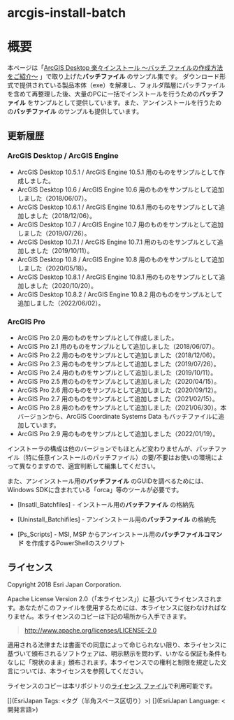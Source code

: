 # arcgis-install-batch
# 概要
本ページは「[ArcGIS Desktop 楽々インストール ～バッチ ファイルの作成方法をご紹介～](https://blog.esrij.com/2018/03/30/post-29732/) 」で取り上げた**バッチファイル** のサンプル集です。
ダウンロード形式で提供されている製品本体（exe）を解凍し、フォルダ階層にパッチファイルを含めて再整理した後、大量のPCに一括でインストールを行うための**バッチファイル** をサンプルとして提供しています。また、アンインストールを行うための**バッチファイル** のサンプルも提供しています。



## 更新履歴
### ArcGIS Desktop / ArcGIS Engine
* ArcGIS Desktop 10.5.1 / ArcGIS Engine 10.5.1 用のものをサンプルとして作成しました。  
* ArcGIS Desktop 10.6   / ArcGIS Engine 10.6 用のものをサンプルとして追加しました（2018/06/07）。  
* ArcGIS Desktop 10.6.1 / ArcGIS Engine 10.6.1 用のものをサンプルとして追加しました（2018/12/06）。  
* ArcGIS Desktop 10.7   / ArcGIS Engine 10.7 用のものをサンプルとして追加しました（2019/07/26）。  
* ArcGIS Desktop 10.7.1 / ArcGIS Engine 10.7.1 用のものをサンプルとして追加しました（2019/10/11）。  
* ArcGIS Desktop 10.8 / ArcGIS Engine 10.8 用のものをサンプルとして追加しました（2020/05/18）。  
* ArcGIS Desktop 10.8.1 / ArcGIS Engine 10.8.1 用のものをサンプルとして追加しました（2020/10/20）。  
* ArcGIS Desktop 10.8.2 / ArcGIS Engine 10.8.2 用のものをサンプルとして追加しました（2022/06/02）。  
  
### ArcGIS Pro
* ArcGIS Pro 2.0 用のものをサンプルとして作成しました。  
* ArcGIS Pro 2.1 用のものをサンプルとして追加しました（2018/06/07）。  
* ArcGIS Pro 2.2 用のものをサンプルとして追加しました（2018/12/06）。  
* ArcGIS Pro 2.3 用のものをサンプルとして追加しました（2019/07/26）。  
* ArcGIS Pro 2.4 用のものをサンプルとして追加しました（2019/10/11）。  
* ArcGIS Pro 2.5 用のものをサンプルとして追加しました（2020/04/15）。  
* ArcGIS Pro 2.6 用のものをサンプルとして追加しました（2020/09/12）。  
* ArcGIS Pro 2.7 用のものをサンプルとして追加しました（2021/02/15）。  
* ArcGIS Pro 2.8 用のものをサンプルとして追加しました（2021/06/30）。本バージョンから、ArcGIS Coordinate Systems Data もバッチファイルに追加しています。  
* ArcGIS Pro 2.9 用のものをサンプルとして追加しました（2022/01/19）。  

インストーラの構成は他のバージョンでもほとんど変わりませんが、パッチファイル（特に任意インストールのパッチファイル）の要/不要はお使いの環境によって異なりますので、適宜判断して編集してください。

また、アンインストール用の**バッチファイル** のGUIDを調べるためには、Windows SDKに含まれている「orca」等のツールが必要です。

- [Insatll_Batchfiles] - インストール用の**バッチファイル** の格納先

- [Uninstall_Batchifiles] - アンインストール用の**バッチファイル** の格納先

- [Ps_Scripts] - MSI, MSP からアンインストール用の**バッチファイルコマンド** を作成するPowerShellのスクリプト


## ライセンス
Copyright 2018 Esri Japan Corporation.

Apache License Version 2.0（「本ライセンス」）に基づいてライセンスされます。あなたがこのファイルを使用するためには、本ライセンスに従わなければなりません。本ライセンスのコピーは下記の場所から入手できます。

> http://www.apache.org/licenses/LICENSE-2.0

適用される法律または書面での同意によって命じられない限り、本ライセンスに基づいて頒布されるソフトウェアは、明示黙示を問わず、いかなる保証も条件もなしに「現状のまま」頒布されます。本ライセンスでの権利と制限を規定した文言については、本ライセンスを参照してください。

ライセンスのコピーは本リポジトリの[ライセンス ファイル](./LICENSE)で利用可能です。

[](EsriJapan Tags: <タグ（半角スペース区切り）>)
[](EsriJapan Language: <開発言語>)

